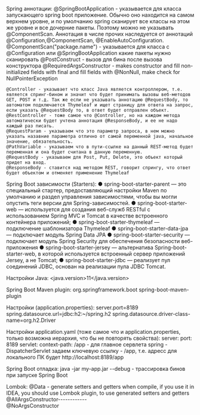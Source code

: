 Spring аннотации: 
	@SpringBootApplication - указывается для класса запускающего spring boot приложение. Обычно оно находится на самом верхнем уровне, и по умолчанию spring сканирует все классы на этом же уровне и все дочерние пакеты. Поэтому можно не указывать @ComponentScan. Аннотация в числе прочих наследуется от аннотаций @Configuration,@ComponentScan, @EnableAutoConfiguration.
	@ComponentScan("package.name") - указывается для класса с @Configuration или @SpringBootApplication какие пакеты нужно сканировать
	@PostConstruct - вызов для бина после вызова конструктора
	@RequiredArgsConstructor - makes constructor and fill non-initialized fields with final and fill fields with @NonNull, make check for NullPointerException
	
	@Controller - указывает что класс Java является контроллером, т.е. является спринг-бином и значит что будет принимать вызовы веб-методов GET, POST и т.д. Так же если не указывать аннотацию @RequestBody, то автоматом подключается Thymeleaf и ищет страницу для ответа на запрос, если указать @RequestBody то, в ответ будет отправлен объект.
	@RestController - тоже самое что @Controller, но на каждом метода автоматически будет учтена аннотация @ResponseBody, и ее не надо каждый раз писать.
	@RequestParam - указываем что это параметр запроса, в нем можно указать назавние параметра отлично от самой переменной java, начальное значение, обязательность.
	@PathVariable - указываем что в пути-ссылке на данный REST-метод будет переменная и она будет считана в данную переменную.
	@RequestBody - указываем для Post, Put, Delete, это объект который придет на вход.
	@ResponseBody - ставится над методом REST, говорит спрингу, что ответ будет объектом и отменяет применение Thymeleaf
	
Spring Boot зависимости (Starters):	
	● spring-boot-starter-parent — это специальный стартер, предоставляющий настройки Maven по умолчанию и раздел управления зависимостями, чтобы вы могли опустить теги версии для Spring-зависимостей.
	● spring-boot-starter-web — используется для создания веб-служб RESTful с использованием Spring MVC и Tomcat в качестве встроенного контейнера приложений;
	● spring-boot-starter-thymeleaf — подключение шаблонизатора Thymeleaf
	● spring-boot-starter-data-jpa — подключает модуль Spring Data JPA
	● spring-boot-starter-security — подключает модуль Spring Security для обеспечения безопасности веб-приложения
	● spring-boot-starter-jersey — альтернатива Spring-boot-starter-web, в которой используется встроенный сервер приложений Jersey, а не Tomcat;
	● spring-boot-starter-jdbc — реализует пул соединений JDBC, основан на реализации пула JDBC Tomcat.

Настройки Java:
	<properties>
		<java.version>11</java.version>
	</properties>
	
Spring Boot Maven plugin:
	<build>
		<plugins>
			<plugin>
				<groupId>org.springframework.boot</groupId>
				<artifactId>spring-boot-maven-plugin</artifactId>
			</plugin>
		</plugins>
	</build>


Настройки (application.properties):
	server.port=8189
	spring.datasource.url=jdbc:h2:~/spring.h2
	spring.datasource.driver-class-name=org.h2.Driver

Настройки application.yaml (тоже самое что и application.properties, только возможна иерархия, что бы не повторять свойства):
	server:
		port: 8189
		servlet:
		  context-path: /app - для главное сервлета spring - DispatcherServlet задаем ключевую ссылку - /app, т.е. адресс для локального ПК будет http://localhost:8189/app
		  
Spring Boot отладка:
	java -jar my-app.jar --debug - трассировка бинов при запуске Spring Boot
		  
Lombok:
	@Data - generate setters and getters when compile, if you use it in IDEA, you should use Lombok plugin, to use generated setters and getters
	@AllArgsConstructor------------       
	@NoArgsConstructor